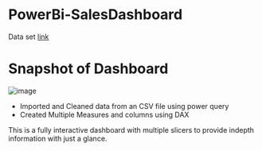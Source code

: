 # PowerBi-SalesDashboard
Data set [link](https://www.kaggle.com/datasets/bravehart101/sample-supermarket-dataset)
# Snapshot of Dashboard

![image](https://user-images.githubusercontent.com/76834393/188463995-7406957e-7814-47fc-9cb6-bf61b2905dbe.png)

- Imported and Cleaned data from an CSV file using power query
- Created Multiple Measures and columns using DAX

This is a fully interactive dashboard with multiple slicers to provide indepth information with just a glance.
